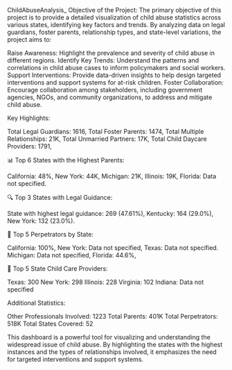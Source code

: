 ChildAbuseAnalysis_
Objective of the Project: The primary objective of this project is to provide a detailed visualization of child abuse statistics across various states, identifying key factors and trends. By analyzing data on legal guardians, foster parents, relationship types, and state-level variations, the project aims to:

Raise Awareness: Highlight the prevalence and severity of child abuse in different regions. Identify Key Trends: Understand the patterns and correlations in child abuse cases to inform policymakers and social workers. Support Interventions: Provide data-driven insights to help design targeted interventions and support systems for at-risk children. Foster Collaboration: Encourage collaboration among stakeholders, including government agencies, NGOs, and community organizations, to address and mitigate child abuse.

Key Highlights:

Total Legal Guardians: 1616, Total Foster Parents: 1474, Total Multiple Relationships: 21K, Total Unmarried Partners: 17K, Total Child Daycare Providers: 1791,

📊 Top 6 States with the Highest Parents:

California: 48%, New York: 44K, Michigan: 21K, Illinois: 19K, Florida: Data not specified.

🔍 Top 3 States with Legal Guidance:

State with highest legal guidance: 269 (47.61%), Kentucky: 164 (29.0%), New York: 132 (23.0%).

👥 Top 5 Perpetrators by State:

California: 100%, New York: Data not specified, Texas: Data not specified. Michigan: Data not specified, Florida: 44.6%,

🏢 Top 5 State Child Care Providers:

Texas: 300 New York: 298 Illinois: 228 Virginia: 102 Indiana: Data not specified

Additional Statistics:

Other Professionals Involved: 1223 Total Parents: 401K Total Perpetrators: 518K Total States Covered: 52

This dashboard is a powerful tool for visualizing and understanding the widespread issue of child abuse. By highlighting the states with the highest instances and the types of relationships involved, it emphasizes the need for targeted interventions and support systems.

